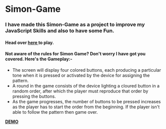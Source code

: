 # Simon-Game
### I have made this Simon-Game as a project to improve my JavaScript Skills and also to have some Fun. <br>

#### Head over  <a href="https://vishal-codes.github.io/Simon-Game/"> here </a> to play.

#### Not aware of the rules for Simon Game? Don't worry I have got you covered. Here's the Gameplay:-
<ul>
<li>The screen will display four colored buttons, each producing a particular tone when 
it is pressed or activated by the device for assigning the pattern. 
<li>A round in the game consists of the device lighting a cloured button in a random order, after which the player must reproduce that order by pressing the buttons.
<li>As the game progresses, the number of buttons to be pressed increases as the player has to start the order from the beginning. 
If the player isn't able to follow the pattern then game over.
</ul>
<a href="https://drive.google.com/file/d/1tKnue-RmN2u9dxku00prCf0otwAUS5Ua/view?usp=sharing"> <b>DEMO</b></a>
